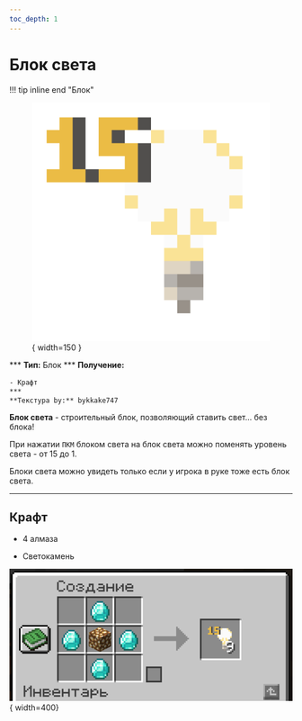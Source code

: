 ```yaml
---
toc_depth: 1
---
```


# Блок света

!!! tip inline end "Блок"
    <figure markdown="span">
        ![cattrack](../../assets/items/block/light.png){ width=150 }
    </figure>
    ***
    **Тип:** Блок
    ***
    **Получение:**
    
    - Крафт
    ***
    **Текстура by:** bykkake747

**Блок света** - строительный блок, позволяющий ставить свет... без блока!

При нажатии `ПКМ` блоком света на блок света можно поменять уровень света - от 15 до 1.

Блоки света можно увидеть только если у игрока в руке тоже есть блок света.

***

## Крафт

- 4 алмаза

- Светокамень

![gychacraft](../../assets/crafts/light.png){ width=400}